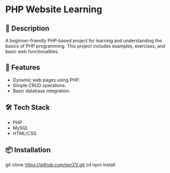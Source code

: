 # PHP Website Learning

## 📜 Description
A beginner-friendly PHP-based project for learning and understanding the basics of PHP programming. This project includes examples, exercises, and basic web functionalities.

## 🚀 Features
- Dynamic web pages using PHP.
- Simple CRUD operations.
- Basic database integration.

## 🛠️ Tech Stack
- PHP
- MySQL
- HTML/CSS

## 📦 Installation
git clone https://github.com/gxr21/.git
cd 
npm install
